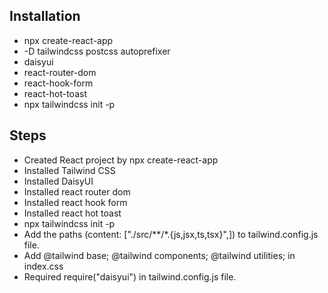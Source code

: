 ## Installation 
* npx create-react-app
* -D tailwindcss postcss autoprefixer 
* daisyui 
* react-router-dom 
* react-hook-form 
* react-hot-toast
* npx tailwindcss init -p


## Steps
* Created React project by npx create-react-app
* Installed Tailwind CSS
* Installed DaisyUI
* Installed react router dom 
* Installed react hook form 
* Installed react hot toast
* npx tailwindcss init -p
* Add the paths (content: ["./src/**/*.{js,jsx,ts,tsx}",]) to tailwind.config.js file.
* Add @tailwind base; @tailwind components; @tailwind utilities; in index.css
* Required require("daisyui") in tailwind.config.js file.
